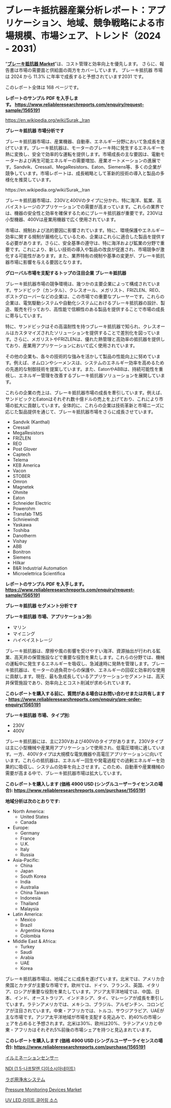 <p><h1>ブレーキ抵抗器産業分析レポート：アプリケーション、地域、競争戦略による市場規模、市場シェア、トレンド（2024 - 2031）</h1></p><p>&ldquo;<strong><a href="https://www.reliableresearchreports.com/braking-resistors-r1565191">ブレーキ抵抗器 Market</a></strong>&rdquo;は、コスト管理と効率向上を優先します。 さらに、報告書は市場の需要面と供給面の両方をカバーしています。 ブレーキ抵抗器 市場は 2024 から 11.3% に年率で成長すると予想されています2031 です。</p>
<p>このレポート全体は 168 ページです。</p>
<p><strong>レポートのサンプル PDF を入手します。&nbsp;<a href="https://www.reliableresearchreports.com/enquiry/request-sample/1565191">https://www.reliableresearchreports.com/enquiry/request-sample/1565191</a></strong></p>
<p><a href="https://en.wikipedia.org/wiki/Surak,_Iran">https://en.wikipedia.org/wiki/Surak,_Iran</a></p>
<p><strong>ブレーキ抵抗器 市場分析です</strong></p>
<p><p>ブレーキ抵抗器市場は、産業機器、自動車、エネルギー分野において急成長を遂げています。ブレーキ抵抗器は、モーターのブレーキ時に発生するエネルギーを熱に変換し、安全で効率的な運転を提供します。市場成長の主な要因は、電動モーターおよび再生可能エネルギーの需要増加、産業オートメーションの進展です。Sandvik、Cressall、MegaResistors、Eaton、Siemens等、多くの企業が競争しています。市場レポートは、成長戦略として革新的技術の導入と製品の多様化を推奨しています。</p></p>
<p>https://en.wikipedia.org/wiki/Surak,_Iran</p>
<p><p>ブレーキ抵抗器市場は、230Vと400Vのタイプに分かれ、特に海洋、鉱業、高バイストレージのアプリケーションでの需要が高まっています。これらの業界では、機器の安全性と効率を確保するためにブレーキ抵抗器が重要です。230Vは小型機器、400Vは産業用機器で広く使用されています。</p><p>市場は、規制および法的要因に影響されています。特に、環境保護やエネルギー効率に関する規制が厳格化しているため、企業はこれらに適合した製品を提供する必要があります。さらに、安全基準の遵守は、特に海洋および鉱業の分野で重要です。これにより、新しい技術の導入や製品の改良が促進され、市場競争が激化する可能性があります。また、業界特有の規制や基準の変更が、ブレーキ抵抗器市場に影響を与える要因となります。</p></p>
<p><strong>グローバル市場を支配するトップの注目企業 ブレーキ抵抗器</strong></p>
<p><p>ブレーキ抵抗器市場の競争環境は、幾つかの主要企業によって構成されています。サンドビック（カンタル）、クレスオール、メガリスト、FRIZLEN、REO、ポストグローバーなどの企業は、この市場での重要なプレーヤーです。これらの企業は、電気駆動システムや自動化システムにおけるブレーキ抵抗器の設計、製造、販売を行っており、高性能で信頼性のある製品を提供することで市場の成長に寄与しています。</p><p>特に、サンドビックはその高温耐性を持つブレーキ抵抗器で知られ、クレスオールはカスタマイズされたソリューションを提供することで差別化を図っています。さらに、メガリストやFRIZLENは、優れた熱管理と高効率の抵抗器を提供しており、産業用アプリケーションにおいて広く使用されています。</p><p>その他の企業も、各々の技術的な強みを活かして製品の性能向上に努めています。例えば、オムロンやシーメンスは、システムのエネルギー効率を高めるための先進的な制御技術を提案しています。また、EatonやABBは、持続可能性を重視し、エネルギー管理を改善するブレーキ抵抗器ソリューションを展開しています。</p><p>これらの企業の売上は、ブレーキ抵抗器市場の成長を牽引しています。例えば、サンドビックとEatonはそれぞれ数十億ドルの売上を上げており、これにより市場の拡大に貢献しています。全体的に、これらの企業は技術革新と市場ニーズに応じた製品提供を通じて、ブレーキ抵抗器市場をさらに成長させています。</p></p>
<p><ul><li>Sandvik (Kanthal)</li><li>Cressall</li><li>MegaResistors</li><li>FRIZLEN</li><li>REO</li><li>Post Glover</li><li>Captech</li><li>Telema</li><li>KEB America</li><li>Vacon</li><li>STOBER</li><li>Omron</li><li>Magnetek</li><li>Ohmite</li><li>Eaton</li><li>Schneider Electric</li><li>Powerohm</li><li>Transfab TMS</li><li>Schniewindt</li><li>Yaskawa</li><li>Toshiba</li><li>Danotherm</li><li>Vishay</li><li>ABB</li><li>Bonitron</li><li>Siemens</li><li>Hilkar</li><li>B&R Industrial Automation</li><li>Microelettrica Scientifica</li></ul></p>
<p><strong>レポートのサンプル PDF を入手します。 <a href="https://www.reliableresearchreports.com/enquiry/request-sample/1565191">https://www.reliableresearchreports.com/enquiry/request-sample/1565191</a></strong></p>
<p><strong>ブレーキ抵抗器 セグメント分析です</strong></p>
<p><strong>ブレーキ抵抗器 市場、アプリケーション別:</strong></p>
<p><ul><li>マリン</li><li>マイニング</li><li>ハイベイストレージ</li></ul></p>
<p><p>ブレーキ抵抗器は、摩擦や風の影響を受けやすい海洋、資源抽出が行われる鉱業、高天井の保管施設などで重要な役割を果たします。これらの分野では、機械の運転中に発生するエネルギーを吸収し、急減速時に発熱を管理します。ブレーキ抵抗器は、モーターの過負荷からの保護や、エネルギーの回収と効率的な使用に貢献します。現在、最も急成長しているアプリケーションセグメントは、高天井保管施設であり、効率向上とコスト削減が求められています。</p></p>
<p><strong>このレポートを購入する前に、質問がある場合はお問い合わせまたは共有します - <a href="https://www.reliableresearchreports.com/enquiry/pre-order-enquiry/1565191">https://www.reliableresearchreports.com/enquiry/pre-order-enquiry/1565191</a></strong></p>
<p><strong>ブレーキ抵抗器 市場、タイプ別:</strong></p>
<p><ul><li>230V</li><li>400V</li></ul></p>
<p><p>ブレーキ抵抗器には、主に230Vおよび400Vのタイプがあります。230Vタイプは主に小型機械や産業用アプリケーションで使用され、低電圧環境に適しています。一方、400Vタイプは大規模な電気機器や高電圧アプリケーションに向いています。これらの抵抗器は、エネルギー回生や発電過程での過剰エネルギーを効果的に吸収し、システムの効率を向上させます。このため、自動車や産業機械の需要が高まる中で、ブレーキ抵抗器市場は拡大しています。</p></p>
<p><strong>このレポートを購入します (価格 4900 USD (シングルユーザーライセンスの場合): <a href="https://www.reliableresearchreports.com/purchase/1565191">https://www.reliableresearchreports.com/purchase/1565191</a></strong></p>
<p><strong>地域分析は次のとおりです:</strong></p>
<p><ul>
    <li>
        North America:
        <ul>
            <li>United States</li>
            <li>Canada</li>
        </ul>
    </li>
    <li>
        Europe:
        <ul>
            <li>Germany</li>
            <li>France</li>
            <li>U.K.</li>
            <li>Italy</li>
            <li>Russia</li>
        </ul>
    </li>
    <li>
        Asia-Pacific:
        <ul>
            <li>China</li>
            <li>Japan</li>
            <li>South Korea</li>
            <li>India</li>
            <li>Australia</li>
            <li>China Taiwan</li>
            <li>Indonesia</li>
            <li>Thailand</li>
            <li>Malaysia</li>
        </ul>
    </li>
    <li>
        Latin America:
        <ul>
            <li>Mexico</li>
            <li>Brazil</li>
            <li>Argentina Korea</li>
            <li>Colombia</li>
        </ul>
    </li>
    <li>
        Middle East & Africa:
        <ul>
            <li>Turkey</li>
            <li>Saudi</li>
            <li>Arabia</li>
            <li>UAE</li>
            <li>Korea</li>
        </ul>
    </li>
    </ul></p>
<p><p>ブレーキ抵抗器市場は、地域ごとに成長を遂げています。北米では、アメリカ合衆国とカナダが主要な市場です。欧州では、ドイツ、フランス、英国、イタリア、ロシアが重要な役割を果たしています。アジア太平洋地域では、中国、日本、インド、オーストラリア、インドネシア、タイ、マレーシアが成長を牽引しています。ラテンアメリカでは、メキシコ、ブラジル、アルゼンチン、コロンビアが注目されています。中東・アフリカでは、トルコ、サウジアラビア、UAEが主な市場です。アジア太平洋地域が市場を支配する見込みで、約40%の市場シェアを占めると予想されます。北米は30%、欧州は20%、ラテンアメリカと中東・アフリカはそれぞれ5%前後の市場シェアを持つと見込まれています。</p></p>
<p><strong>このレポートを購入します (価格 4900 USD (シングルユーザーライセンスの場合): <a href="https://www.reliableresearchreports.com/purchase/1565191">https://www.reliableresearchreports.com/purchase/1565191</a></strong></p>
<p><p><a href="https://medium.com/@raap8632/illumination-sensor-market-%E3%81%AF-%E3%82%B3%E3%82%B9%E3%83%88%E7%AE%A1%E7%90%86%E3%81%A8%E5%8A%B9%E7%8E%87%E5%90%91%E4%B8%8A%E3%82%92%E5%84%AA%E5%85%88%E3%81%97%E3%81%BE%E3%81%99-%E3%81%95%E3%82%89%E3%81%AB-%E5%A0%B1%E5%91%8A%E6%9B%B8%E3%81%AF%E5%B8%82%E5%A0%B4%E3%81%AE%E9%9C%80%E8%A6%81%E9%9D%A2%E3%81%A8%E4%BE%9B%E7%B5%A6%E9%9D%A2%E3%81%AE%E4%B8%A1%E6%96%B9%E3%82%92%E3%82%AB%E3%83%90%E3%83%BC%E3%81%97%E3%81%A6%E3%81%84%E3%81%BE%E3%81%99-illumination-sensor-954f219f8a2d">イルミネーションセンサー</a></p><p><a href="https://medium.com/@ayesakhan333/%EC%84%B8%EA%B3%84-ndi-1-5-naphthalene-diisocyanate-market-%EC%9D%80-2024%EC%97%90%EC%84%9C-2031%EB%A1%9C-%EC%97%B0%ED%8F%89%EA%B7%A0-%EC%A6%9D%EA%B0%80%EC%9C%A8%EC%9D%84-%EB%B3%B4%EC%9D%BC-%EA%B2%83%EC%9C%BC%EB%A1%9C-%EC%98%88%EC%83%81%EB%90%A9%EB%8B%88%EB%8B%A4-f8c64dcd3d82">NDI (1,5-나프탈렌 디이소시아네이트)</a></p><p><a href="https://medium.com/@raap8632/lab-water-purification-system-market-%E3%81%AE%E3%82%B0%E3%83%AD%E3%83%BC%E3%83%90%E3%83%AB%E5%B8%82%E5%A0%B4%E6%A6%82%E8%A6%81%E3%81%AF-%E4%B8%96%E7%95%8C%E3%81%8A%E3%82%88%E3%81%B3%E4%B8%BB%E8%A6%81%E5%B8%82%E5%A0%B4%E3%81%AB%E3%81%8A%E3%81%91%E3%82%8B%E6%A5%AD%E7%95%8C%E3%81%AB%E5%BD%B1%E9%9F%BF%E3%82%92%E4%B8%8E%E3%81%88%E3%82%8B%E4%B8%BB%E8%A6%81%E3%81%AA%E3%83%88%E3%83%AC%E3%83%B3%E3%83%89%E3%81%AB%E3%81%A4%E3%81%84%E3%81%A6-%E7%8B%AC%E8%87%AA%E3%81%AE%E8%A6%96%E7%82%B9%E3%82%92%E6%8F%90%E4%BE%9B%E3%81%97%E3%81%BE%E3%81%99-b7ea772800ff">ラボ用浄水システム</a></p><p><a href="https://github.com/joannesouthgate/Market-Research-Report-List-4/blob/main/pressure-monitoring-devices-market.md">Pressure Monitoring Devices Market</a></p><p><a href="https://medium.com/@ayesakhan333/uv-led-light-curing-sources-market-%EC%9D%98-%EA%B8%80%EB%A1%9C%EB%B2%8C-%EC%8B%9C%EC%9E%A5-%EA%B0%9C%EC%9A%94%EB%8A%94-%EC%A0%84-%EC%84%B8%EA%B3%84-%EB%B0%8F-%EC%A3%BC%EC%9A%94-%EC%8B%9C%EC%9E%A5%EC%9D%98-%EC%82%B0%EC%97%85%EC%97%90-%EC%98%81%ED%96%A5%EC%9D%84-%EB%AF%B8%EC%B9%98%EB%8A%94-%EC%A3%BC%EC%9A%94-%ED%8A%B8%EB%A0%8C%EB%93%9C%EC%97%90-%EB%8C%80%ED%95%9C-%EB%8F%85%ED%8A%B9%ED%95%9C-%EA%B4%80%EC%A0%90%EC%9D%84-9891c5c51b9f">UV LED 라이트 큐어링 소스</a></p></p>